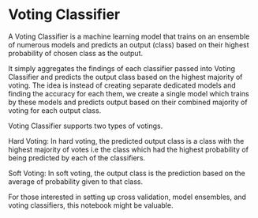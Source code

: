 # Voting Classifier

A Voting Classifier is a machine learning model that trains on an ensemble of numerous models and predicts an output (class) 
based on their highest probability of chosen class as the output.

It simply aggregates the findings of each classifier passed into Voting Classifier and predicts the output class 
based on the highest majority of voting. The idea is instead of creating separate dedicated models and finding 
the accuracy for each them, we create a single model which trains by these models and predicts output based on their combined majority of voting for each output class.

Voting Classifier supports two types of votings.

Hard Voting: In hard voting, the predicted output class is a class with the highest majority of votes i.e the class which 
had the highest probability of being predicted by each of the classifiers.

Soft Voting: In soft voting, the output class is the prediction based on the average of probability given to that class.


For those interested in setting up cross validation, model ensembles, and voting classifiers, this notebook might be valuable.
